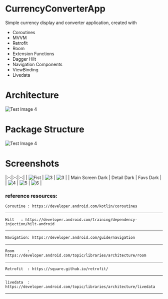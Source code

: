 # CurrencyConverterApp
Simple currency display and converter application, created with

- Coroutines
- MVVM
- Retrofit
- Room
- Extension Functions
- Dagger Hilt
- Navigation Components
- ViewBinding
- Livedata
  

# Architecture

![Test Image 4](https://developer.android.com/topic/libraries/architecture/images/final-architecture.png)



# Package Structure

![Test Image 4](https://github.com/OmarAlyy/CurrencyConverterApp/blob/main/readme-images/project_structure.PNG)



# Screenshots
|:-:|:-:|:-:|
    | ![Fist](https://github.com/OmarAlyy/CurrencyConverterApp/blob/main/readme-images/Screenshot_1624102964.png?raw=true) | ![3](https://github.com/OmarAlyy/CurrencyConverterApp/blob/main/readme-images/Screenshot_1624102972.png?raw=true) | ![3](https://github.com/OmarAlyy/CurrencyConverterApp/blob/main/readme-images/Screenshot_1624103006.png?raw=true) |
    | Main Screen Dark | Detail Dark |  Favs Dark |
    | ![4](https://github.com/OmarAlyy/CurrencyConverterApp/blob/main/readme-images/Screenshot_1624103026.png?raw=true) | ![5](https://github.com/OmarAlyy/CurrencyConverterApp/blob/main/readme-images/Screenshot_1624103033.png?raw=true) | ![6](https://github.com/OmarAlyy/CurrencyConverterApp/blob/main/readme-images/Screenshot_1624102993.png?raw=true) |



    
### reference resources:


    Coroutine : https://developer.android.com/kotlin/coroutines
***

    Hilt   : https://developer.android.com/training/dependency-injection/hilt-android
***
    Navigation: https://developer.android.com/guide/navigation
***
    Room      : https://developer.android.com/topic/libraries/architecture/room
***
    Retrofit  : https://square.github.io/retrofit/
***
    livedata  : https://developer.android.com/topic/libraries/architecture/livedata
***


